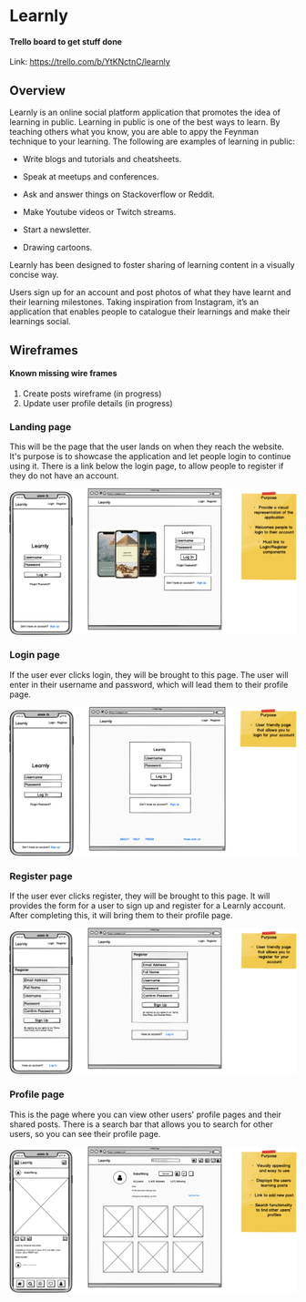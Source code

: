 # Learnly

#### Trello board to get stuff done

Link: https://trello.com/b/YtKNctnC/learnly

## Overview

Learnly is an online social platform application that promotes the idea of learning in public. Learning in public is one of the best ways to learn. By teaching others what you know, you are able to appy the Feynman technique to your learning. The following are examples of learning in public:

* Write blogs and tutorials and cheatsheets.

* Speak at meetups and conferences.

* Ask and answer things on Stackoverflow or Reddit. 

* Make Youtube videos or Twitch streams.

* Start a newsletter.

* Drawing cartoons.

Learnly has been designed to foster sharing of learning content in a visually concise way.

Users sign up for an account and post photos of what they have learnt and their learning milestones. Taking inspiration from Instagram, it’s an application that enables people to catalogue their learnings and make their learnings social. 



## Wireframes

#### Known missing wire frames

1. Create posts wireframe (in progress)
1. Update user profile details (in progress)

### Landing page

This will be the page that the user lands on when they reach the website. It's purpose is to showcase the application and let people login to continue using it. There is a link below the login page, to allow people to register if they do not have an account.

![](./docs/wire-frames/landing-page.png)

### Login page

If the user ever clicks login, they will be brought to this page. The user will enter in their username and password, which will lead them to their profile page.

![](./docs/wire-frames/login-page.png)

### Register page

If the user ever clicks register, they will be brought to this page. It will provides the form for a user to sign up and register for a Learnly account. After completing this, it will bring them to their profile page.

![](./docs/wire-frames/register-page.png)


### Profile page

This is the page where you can view other users' profile pages and their shared posts. There is a search bar that allows you to search for other users, so you can see their profile page. 

![](./docs/wire-frames/profile-page.png)